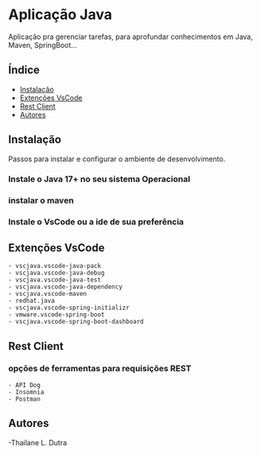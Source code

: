 # Aplicação Java

Aplicação pra gerenciar tarefas, para aprofundar conhecimentos em Java, Maven, SpringBoot...


## Índice

- [Instalação](#instalação)
- [Extenções VsCode](#extençõesVsCode)
- [Rest Client](#RestClient)
- [Autores](#autores)

## Instalação

Passos para instalar e configurar o ambiente de desenvolvimento.


### Instale o Java 17+ no seu sistema Operacional

### instalar o maven

### Instale o VsCode ou a ide de sua preferência
   

## Extenções VsCode

    - vscjava.vscode-java-pack
    - vscjava.vscode-java-debug
    - vscjava.vscode-java-test
    - vscjava.vscode-java-dependency
    - vscjava.vscode-maven
    - redhat.java
    - vscjava.vscode-spring-initializr
    - vmware.vscode-spring-boot
    - vscjava.vscode-spring-boot-dashboard


## Rest Client

   ### opções de ferramentas para requisições REST

    - API Dog
    - Insomnia
    - Postman


## Autores

  -Thailane L. Dutra